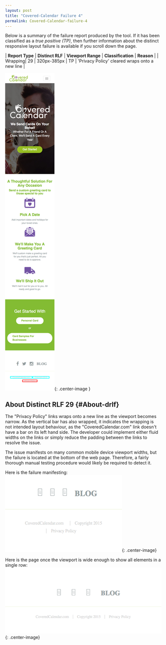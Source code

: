 ```yaml
---
layout: post
title: "Covered-Calendar Failure 4"
permalink: Covered-Calendar-failure-4
---
```

Below is a summary of the failure report produced by the tool. If it has been classified as a *true positive (TP)*, then further information about the distinct responsive layout failure is available if you scroll down the page.

| **Report Type** | **Distinct RLF** | **Viewport Range** | **Classification** | **Reason** |
| Wrapping| 29 | 320px-385px | TP | 'Privacy Policy' cleared wraps onto a new line | 

![Screenshot of the fault](assets/images/Covered-Calendar/fault4/wrappingWidth352.png){: .center-image }

## About Distinct RLF 29 {#About-drlf}

The "Privacy Policy" links wraps onto a new line as the viewport becomes narrow. As the vertical bar has also wrapped, it indicates the wrapping is not intended layout behaviour, as the "CoveredCalendar.com" link doesn't have a bar on its left hand side. The developer could implement either fluid widths on the links or simply reduce the padding between the links to resolve the issue.

The issue manifests on many common mobile device viewport widths, but the failure is located at the bottom of the web page. Therefore, a fairly thorough manual testing procedure would likely be required to detect it.

Here is the failure manifesting:
![Bad](assets/good-bad/rlf29/bad.png){: .center-image}

Here is the page once the viewport is wide enough to show all elements in a single row:
![OK](assets/good-bad/rlf29/ok.png){: .center-image}
